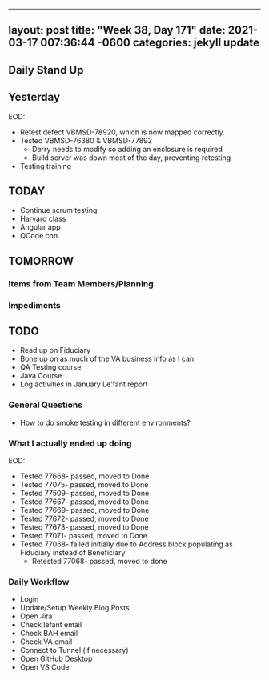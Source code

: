 
---
layout: post
title:  "Week 38, Day 171"
date:   2021-03-17 007:36:44 -0600
categories: jekyll update
---

## Daily Stand Up
## Yesterday
EOD:
* Retest defect VBMSD-78920, which is now mapped correctly.
* Tested VBMSD-76380 & VBMSD-77892
  * Derry needs to modify so adding an enclosure is required
  * Build server was down most of the day, preventing retesting
* Testing training

## TODAY
* Continue scrum testing
* Harvard class
* Angular app
* QCode con

## TOMORROW

### Items from Team Members/Planning

### Impediments

## TODO
* Read up on Fiduciary
* Bone up on as much of the VA business info as I can
* QA Testing course
* Java Course
* Log activities in January Le'fant report

### General Questions  
* How to do smoke testing in different environments?
### What I actually ended up doing
EOD:
* Tested 77668- passed, moved to Done
* Tested 77075- passed, moved to Done
* Tested 77509- passed, moved to Done
* Tested 77667- passed, moved to Done
* Tested 77669- passed, moved to Done
* Tested 77672- passed, moved to Done
* Tested 77673- passed, moved to Done
* Tested 77071- passed, moved to Done
* Tested 77068- failed initially due to Address block populating as Fiduciary instead of Beneficiary
  * Retested 77068- passed, moved to done

### Daily Workflow
* Login
* Update/Setup Weekly Blog Posts
* Open Jira
* Check lefant email
* Check BAH email
* Check VA email
* Connect to Tunnel (if necessary)
* Open GitHub Desktop
* Open VS Code